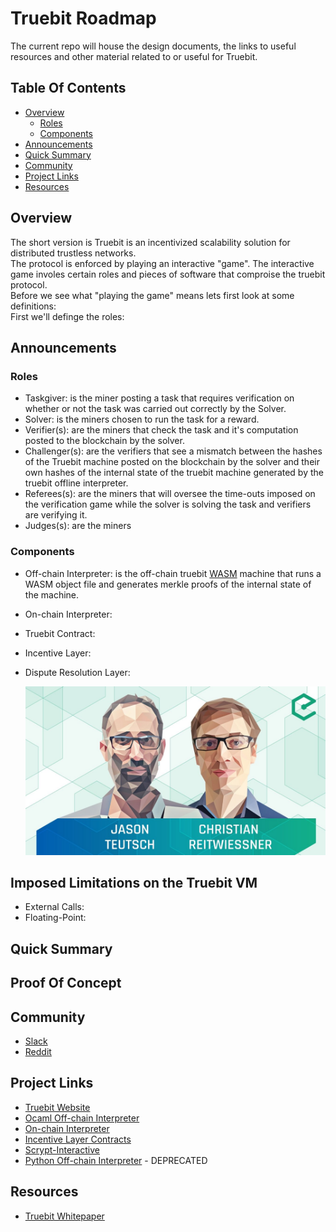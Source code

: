 # Truebit Roadmap

The current repo will house the design documents, the links to useful resources and other material related to or useful for Truebit.

## Table Of Contents

- [Overview](#overview)
  - [Roles](#roles)
  - [Components](#components)
- [Announcements](#annoncements)
- [Quick Summary](#quick-summary)
- [Community](#community)
- [Project Links](#project-links)
- [Resources](#resources)

## Overview

The short version is Truebit is an incentivized scalability solution for distributed trustless networks.<br/>
The protocol is enforced by playing an interactive "game". The interactive game involes certain roles and pieces of software that comproise the truebit protocol.<br/>
Before we see what "playing the game" means lets first look at some definitions:<br/>
First we'll definge the roles:<br/>

## Announcements

### Roles
* Taskgiver: is the miner posting a task that requires verification on whether or not the task was carried out correctly by the Solver.<br/>
* Solver: is the miners chosen to run the task for a reward.<br/>
* Verifier(s): are the miners that check the task and it's computation posted to the blockchain by the solver.<br/>
* Challenger(s): are the verifiers that see a mismatch between the hashes of the Truebit machine posted on the blockchain by the solver and their own hashes of the internal state of the truebit machine generated by the truebit offline interpreter.<br/>
* Referees(s): are the miners that will oversee the time-outs imposed on the verification game while the solver is solving the task and verifiers are verifying it.<br/>
* Judges(s): are the miners<br/>

### Components
* Off-chain Interpreter: is the off-chain truebit [WASM](https://github.com/WebAssembly/) machine that runs a WASM object file and generates merkle proofs of the internal state of the machine.<br/>
* On-chain Interpreter:<br/>
* Truebit Contract:<br/>
* Incentive Layer:<br/>
* Dispute Resolution Layer:<br/>


  [![epiccenter-truebit](img/epiccenter.png)](https://www.youtube.com/watch?v=QY0OUTaIWIc&t=977s)

## Imposed Limitations on the Truebit VM
* External Calls: <br/>
* Floating-Point:<br/>

## Quick Summary

## Proof Of Concept

## Community
* [Slack](https://truebit.slack.com/messages/C5G74SV6V/)<br/>
* [Reddit](https://www.youtube.com/redirect?redir_token=cWQgq0FMKvmnIJFWyAc8msETA0V8MTUwNTk5ODI3MkAxNTA1OTExODcy&event=desc&q=https%3A%2F%2Fwww.reddit.com%2Fr%2Ftruebit%2F)<br/>

## Project Links
* [Truebit Website](https://truebit.io)<br/>
* [Ocaml Off-chain Interpreter](https://github.com/TrueBitFoundation/ocaml-offchain)<br/>
* [On-chain Interpreter](https://github.com/TrueBitFoundation/webasm-solidity)<br/>
* [Incentive Layer Contracts](https://github.com/TrueBitFoundation/truebit-contracts)<br/>
* [Scrypt-Interactive]()<br/>
* [Python Off-chain Interpreter](https://github.com/TrueBitFoundation/python-offchain) - DEPRECATED<br/>

## Resources
* [Truebit Whitepaper](https://people.cs.uchicago.edu/~teutsch/papers/truebit.pdf)
